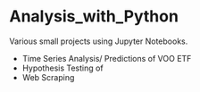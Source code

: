 # Analysis_with_Python
Various small projects using Jupyter Notebooks.
- Time Series Analysis/ Predictions of VOO ETF
- Hypothesis Testing of
- Web Scraping
